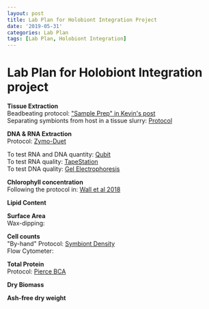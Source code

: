 ```yaml
---
layout: post
title: Lab Plan for Holobiont Integration Project
date: '2019-05-31'
categories: Lab Plan
tags: [Lab Plan, Holobiont Integration]
---
```


# Lab Plan for Holobiont Integration project

**Tissue Extraction**  
Beadbeating protocol: ["Sample Prep" in Kevin's post](https://kevinhwong1.github.io/KevinHWong_Notebook/Zymo-DNA-RNA-Extraction-Protocol/)  
Separating symbionts from host in a tissue slurry: [Protocol](https://kevinhwong1.github.io/KevinHWong_Notebook/Adult-coral-Homogenate-prep-and-symbiont-separation/)

**DNA & RNA Extraction**  
Protocol: [Zymo-Duet](https://kevinhwong1.github.io/KevinHWong_Notebook/Zymo-DNA-RNA-Extraction-Protocol/)

To test RNA and DNA quantity: [Qubit](https://meschedl.github.io/MESPutnam_Open_Lab_Notebook/Qubit-Protocol/)  
To test RNA quality: [TapeStation](https://meschedl.github.io/MESPutnam_Open_Lab_Notebook/RNA-TapeStation-Protocol/)  
To test DNA quality: [Gel Electrophoresis](https://meschedl.github.io/MESPutnam_Open_Lab_Notebook/Gel-Protocol/)

**Chlorophyll concentration**  
Following the protocol in: [Wall et al 2018](https://par.nsf.gov/servlets/purl/10056422)

**Lipid Content**  



**Surface Area**  
Wax-dipping:

**Cell counts**  
"By-hand" Protocol: [Symbiont Density](https://kevinhwong1.github.io/KevinHWong_Notebook/Symbiodinium-Density-Analysis-Protocol/)  
Flow Cytometer:

**Total Protein**  
Protocol: [Pierce BCA](https://kevinhwong1.github.io/KevinHWong_Notebook/Total-Protein-Extraction-Protocol/)

**Dry Biomass**

**Ash-free dry weight**
